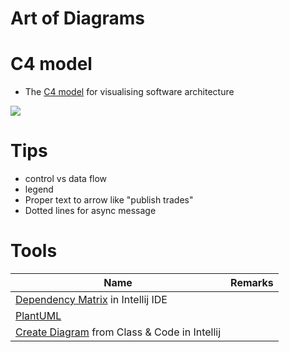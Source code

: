# Art of Diagrams

# C4 model
- The [C4 model](https://c4model.com/) for visualising software architecture

![](https://c4model.com/images/c4-overview.png)

# Tips
- control vs data flow
- legend
- Proper text to arrow like "publish trades"
- Dotted lines for async message

# Tools

| Name                                                                                                                               | Remarks |
|------------------------------------------------------------------------------------------------------------------------------------|---------|
| [Dependency Matrix](https://www.jetbrains.com/help/idea/dsm-analysis.html) in Intellij IDE                                         |         |
| [PlantUML](https://www.plantuml.com/plantuml/uml/SyfFKj2rKt3CoKnELR1Io4ZDoSa70000)                                                 |         |
| [Create Diagram](https://stackoverflow.com/questions/8942751/use-intellij-to-generate-class-diagram) from Class & Code in Intellij |         |
